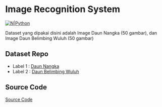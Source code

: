 # Image Recognition System

[![N|Python](https://www.python.org/static/img/python-logo@2x.png)](https://www.python.org)


Dataset yang dipakai disini adalah Image Daun Nangka (50 gambar), dan Image Daun Belimbing Wuluh (50 gambar)

##  Dataset Repo

- Label 1 : [Daun Nangka](https://github.com/Taufik322/image-recognition-system/tree/main/dataset/daun%20nangka) 
- Label 2 : [Daun Belimbing Wuluh](https://github.com/Taufik322/image-recognition-system/tree/main/dataset/daun%20belimbing%20wuluh)

##  Source Code

[Source Code](https://github.com/Taufik322/image-recognition-system/tree/main/source%20code)
